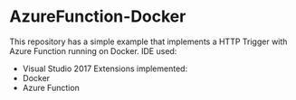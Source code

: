 # AzureFunction-Docker
This repository has a simple example that implements a HTTP Trigger with Azure Function running on Docker.
IDE used: 
- Visual Studio 2017
Extensions implemented: 
- Docker
- Azure Function
